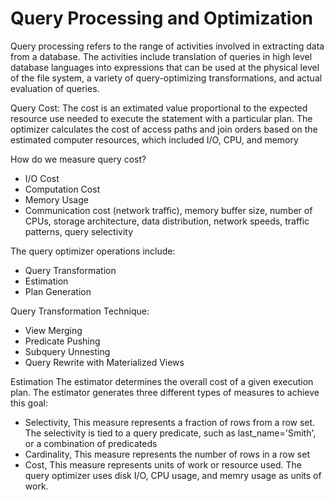 # Query Processing and Optimization

Query processing refers to the range of activities involved in extracting data from a database. The activities include translation of queries in high level database languages into expressions that can be used at the physical level of the file system, a variety of query-optimizing transformations, and actual evaluation of queries.

Query Cost: The cost is an extimated value proportional to the expected resource use needed to execute the statement with a particular plan. The optimizer calculates the cost of access paths and join orders based on the estimated computer resources, which included I/O, CPU, and memory

How do we measure query cost?

* I/O Cost
* Computation Cost
* Memory Usage
* Communication cost (network traffic), memory buffer size, number of CPUs, storage architecture, data distribution, network speeds, traffic patterns, query selectivity

The query optimizer operations include:

* Query Transformation
* Estimation
* Plan Generation

Query Transformation Technique:

* View Merging
* Predicate Pushing
* Subquery Unnesting
* Query Rewrite with Materialized Views

Estimation
The estimator determines the overall cost of a given execution plan. The estimator generates three different types of measures to achieve this goal:

* Selectivity, This measure represents a fraction of rows from a row set. The selectivity is tied to a query predicate, such as last_name='Smith', or a combination of predicateds
* Cardinality, This measure represents the number of rows in a row set
* Cost, This measure represents units of work or resource used. The query optimizer uses disk I/O, CPU usage, and memry usage as units of work.